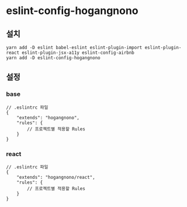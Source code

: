 # eslint-config-hogangnono

## 설치
```
yarn add -D eslint babel-eslint eslint-plugin-import eslint-plugin-react eslint-plugin-jsx-a11y eslint-config-airbnb
yarn add -D eslint-config-hogangnono
```

## 설정
### base
```
// .eslintrc 파일
{
    "extends": "hogangnono",
    "rules": {
        // 프로젝트별 적용할 Rules
    }
}
```

### react
```
// .eslintrc 파일
{
    "extends": "hogangnono/react",
    "rules": {
        // 프로젝트별 적용할 Rules
    }
}
```
